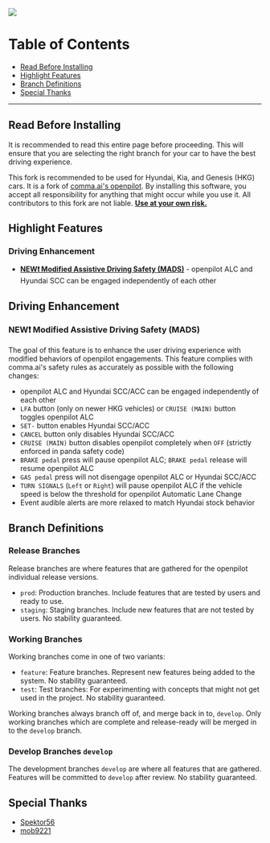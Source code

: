 ![](https://user-images.githubusercontent.com/37757984/127420744-89ca219c-8f8e-46d3-bccf-c1cb53b81bb1.png)

Table of Contents
=======================

* [Read Before Installing](#read-before-installing)
* [Highlight Features](#highlight-features)
* [Branch Definitions](#branch-definitions)
* [Special Thanks](#special-thanks)

---

Read Before Installing
---

It is recommended to read this entire page before proceeding. This will ensure that you are selecting the right branch for your car to have the best driving experience.

This fork is recommended to be used for Hyundai, Kia, and Genesis (HKG) cars. It is a fork of [comma.ai's openpilot](https://github.com/commaai/openpilot). By installing this software, you accept all responsibility for anything that might occur while you use it. All contributors to this fork are not liable. <ins>**Use at your own risk.**</ins>

Highlight Features
---

### Driving Enhancement
* [**NEW❗ Modified Assistive Driving Safety (MADS)**](NEW❗-modified-assistive-driving-safety-(mads)) - openpilot ALC and Hyundai SCC can be engaged independently of each other

Driving Enhancement
---

### NEW❗ Modified Assistive Driving Safety (MADS)
The goal of this feature is to enhance the user driving experience with modified behaviors of openpilot engagements. This feature complies with comma.ai's safety rules as accurately as possible with the following changes:
* openpilot ALC and Hyundai SCC/ACC can be engaged independently of each other
* `LFA` button (only on newer HKG vehicles) or `CRUISE (MAIN)` button toggles openpilot ALC
* `SET-` button enables Hyundai SCC/ACC
* `CANCEL` button only disables Hyundai SCC/ACC
* `CRUISE (MAIN)` button disables openpilot completely when `OFF` (strictly enforced in panda safety code)
* `BRAKE pedal` press will pause openpilot ALC; `BRAKE pedal` release will resume openpilot ALC
* `GAS pedal` press will not disengage openpilot ALC or Hyundai SCC/ACC
* `TURN SIGNALS` (`Left` or `Right`) will pause openpilot ALC if the vehicle speed is below the threshold for openpilot Automatic Lane Change
* Event audible alerts are more relaxed to match Hyundai stock behavior

Branch Definitions
---

### Release Branches
Release branches are where features that are gathered for the openpilot individual release versions.

* `prod`: Production branches. Include features that are tested by users and ready to use.
* `staging`: Staging branches. Include new features that are not tested by users. No stability guaranteed.

### Working Branches
Working branches come in one of two variants:
* `feature`: Feature branches. Represent new features being added to the system. No stability guaranteed.
* `test`: Test branches: For experimenting with concepts that might not get used in the project. No stability guaranteed.

Working branches always branch off of, and merge back in to, `develop`. Only working branches which are complete and release-ready will be merged in to the `develop` branch.

### Develop Branches `develop`
The development branches `develop` are where all features that are gathered. Features will be committed to `develop` after review. No stability guaranteed.

Special Thanks
---

* [Spektor56](https://github.com/spektor56/openpilot)
* [mob9221](https://github.com/mob9221/opendbc)